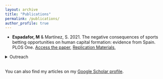 ```yaml
---
layout: archive
title: "Publications"
permalink: /publications/
author_profile: true
---
```


- **Espadafor, M** & Martínez, S. 2021. The negative consequences of sports betting opportunities on human capital formation: evidence from Spain. PLOS One. [Access the paper](https://journals.plos.org/plosone/article/metrics?id=10.1371/journal.pone.0258857), [Replication Materials](https://doi.org/10.7910/DVN/K4NSBK), 

<details>
<summary>Outreach</summary>
- [Cadena SER](https://cadenaser.com/ser/2021/10/31/sociedad/1635675473_674477.html)
  
- [El Diario](https://www.eldiario.es/sociedad/abrir-casas-apuestas-cerca-institutos-baja-rendimiento-escolar-barrios-humildes_1_8440297.html), news paper's headline 31/10/2021.
  
- [Canal 24h, RTVE]()
  
- [Hora 14, Cadena SER Madrid](https://play.cadenaser.com/audio/regional_centro_hora14madrid_20211031_140509_143000/) prime-time in Spanish radio, starts min 15

- [Hora 14, Cadena SER](https://prisa-es.mc.tritondigital.com/BOLETINES_SER_PODCAST_1043_P/media/playser/audio/202110/31/1635678903_8194.mp3), prime-time in Spanish radio, starts min 3:15
</details>
<br>

You can also find my articles on my [Google Scholar profile](https://scholar.google.com/citations?user=ehRMwhQAAAAJ&hl=es&oi=ao).


